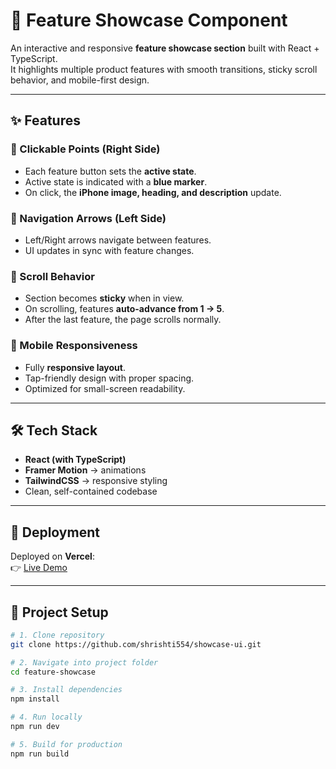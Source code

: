 # 📱 Feature Showcase Component

An interactive and responsive **feature showcase section** built with React + TypeScript.  
It highlights multiple product features with smooth transitions, sticky scroll behavior, and mobile-first design.

---

## ✨ Features

### 🔹 Clickable Points (Right Side)
- Each feature button sets the **active state**.
- Active state is indicated with a **blue marker**.
- On click, the **iPhone image, heading, and description** update.

### 🔹 Navigation Arrows (Left Side)
- Left/Right arrows navigate between features.
- UI updates in sync with feature changes.

### 🔹 Scroll Behavior
- Section becomes **sticky** when in view.
- On scrolling, features **auto-advance from 1 → 5**.
- After the last feature, the page scrolls normally.

### 🔹 Mobile Responsiveness
- Fully **responsive layout**.
- Tap-friendly design with proper spacing.
- Optimized for small-screen readability.

---

## 🛠️ Tech Stack
- **React (with TypeScript)**
- **Framer Motion** → animations
- **TailwindCSS** → responsive styling
- Clean, self-contained codebase

---

## 🚀 Deployment
Deployed on **Vercel**:  
👉 [Live Demo](https://showcase-ui-seven.vercel.app/)

---

## 📂 Project Setup

```bash
# 1. Clone repository
git clone https://github.com/shrishti554/showcase-ui.git

# 2. Navigate into project folder
cd feature-showcase

# 3. Install dependencies
npm install

# 4. Run locally
npm run dev

# 5. Build for production
npm run build
